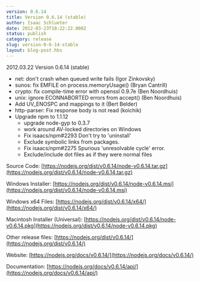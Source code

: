 ```yaml
---
version: 0.6.14
title: Version 0.6.14 (stable)
author: Isaac Schlueter
date: 2012-03-23T18:22:22.000Z
status: publish
category: release
slug: version-0-6-14-stable
layout: blog-post.hbs
---
```


2012.03.22 Version 0.6.14 (stable)

* net: don't crash when queued write fails (Igor Zinkovsky)
* sunos: fix EMFILE on process.memoryUsage() (Bryan Cantrill)
* crypto: fix compile-time error with openssl 0.9.7e (Ben Noordhuis)
* unix: ignore ECONNABORTED errors from accept() (Ben Noordhuis)
* Add UV\_ENOSPC and mappings to it (Bert Belder)
* http-parser: Fix response body is not read (koichik)
* Upgrade npm to 1.1.12
  * upgrade node-gyp to 0.3.7
  * work around AV-locked directories on Windows
  * Fix isaacs/npm#2293 Don't try to 'uninstall'
  * Exclude symbolic links from packages.
  * Fix isaacs/npm#2275 Spurious 'unresolvable cycle' error.
  * Exclude/include dot files as if they were normal files

Source Code: [https://nodejs.org/dist/v0.6.14/node-v0.6.14.tar.gz](https://nodejs.org/dist/v0.6.14/node-v0.6.14.tar.gz)

Windows Installer: [https://nodejs.org/dist/v0.6.14/node-v0.6.14.msi](https://nodejs.org/dist/v0.6.14/node-v0.6.14.msi)

Windows x64 Files: [https://nodejs.org/dist/v0.6.14/x64/](https://nodejs.org/dist/v0.6.14/x64/)

Macintosh Installer (Universal): [https://nodejs.org/dist/v0.6.14/node-v0.6.14.pkg](https://nodejs.org/dist/v0.6.14/node-v0.6.14.pkg)

Other release files: [https://nodejs.org/dist/v0.6.14/](https://nodejs.org/dist/v0.6.14/)

Website: [https://nodejs.org/docs/v0.6.14/](https://nodejs.org/docs/v0.6.14/)

Documentation: [https://nodejs.org/docs/v0.6.14/api/](https://nodejs.org/docs/v0.6.14/api/)
